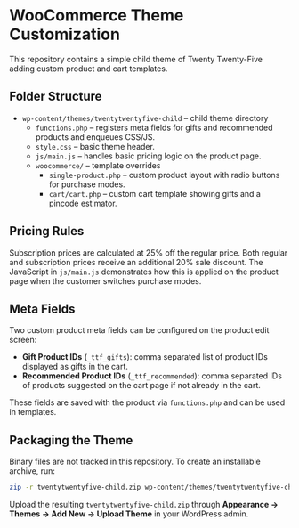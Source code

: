 # WooCommerce Theme Customization

This repository contains a simple child theme of Twenty Twenty-Five adding custom product and cart templates.

## Folder Structure

- `wp-content/themes/twentytwentyfive-child` – child theme directory
  - `functions.php` – registers meta fields for gifts and recommended products and enqueues CSS/JS.
  - `style.css` – basic theme header.
  - `js/main.js` – handles basic pricing logic on the product page.
  - `woocommerce/` – template overrides
    - `single-product.php` – custom product layout with radio buttons for purchase modes.
    - `cart/cart.php` – custom cart template showing gifts and a pincode estimator.

## Pricing Rules

Subscription prices are calculated at 25% off the regular price. Both regular and subscription prices receive an additional 20% sale discount. The JavaScript in `js/main.js` demonstrates how this is applied on the product page when the customer switches purchase modes.

## Meta Fields

Two custom product meta fields can be configured on the product edit screen:

- **Gift Product IDs** (`_ttf_gifts`): comma separated list of product IDs displayed as gifts in the cart.
- **Recommended Product IDs** (`_ttf_recommended`): comma separated IDs of products suggested on the cart page if not already in the cart.

These fields are saved with the product via `functions.php` and can be used in templates.

## Packaging the Theme

Binary files are not tracked in this repository. To create an installable archive, run:

```bash
zip -r twentytwentyfive-child.zip wp-content/themes/twentytwentyfive-child
```

Upload the resulting `twentytwentyfive-child.zip` through **Appearance → Themes → Add New → Upload Theme** in your WordPress admin.
